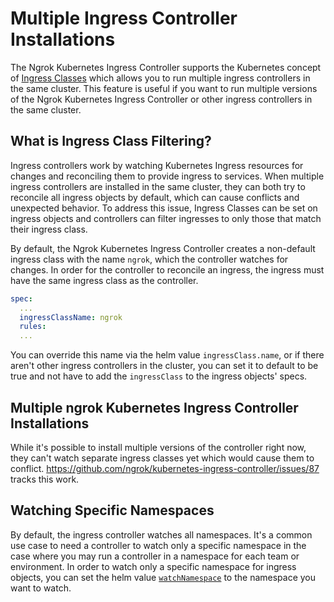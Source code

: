 # Multiple Ingress Controller Installations

The Ngrok Kubernetes Ingress Controller supports the Kubernetes concept of [Ingress Classes](https://kubernetes.io/docs/concepts/services-networking/ingress/) which allows you to run multiple ingress controllers in the same cluster. This feature is useful if you want to run multiple versions of the Ngrok Kubernetes Ingress Controller or other ingress controllers in the same cluster.

## What is Ingress Class Filtering?

Ingress controllers work by watching Kubernetes Ingress resources for changes and reconciling them to provide ingress to services. When multiple ingress controllers are installed in the same cluster, they can both try to reconcile all ingress objects by default, which can cause conflicts and unexpected behavior. To address this issue, Ingress Classes can be set on ingress objects and controllers can filter ingresses to only those that match their ingress class.

By default, the Ngrok Kubernetes Ingress Controller creates a non-default ingress class with the name `ngrok`, which the controller watches for changes. In order for the controller to reconcile an ingress, the ingress must have the same ingress class as the controller.

```yaml
spec:
  ...
  ingressClassName: ngrok
  rules:
  ...
```

You can override this name via the helm value `ingressClass.name`, or if there aren't other ingress controllers in the cluster, you can set it to default to be true and not have to add the `ingressClass` to the ingress objects' specs.

## Multiple ngrok Kubernetes Ingress Controller Installations

While it's possible to install multiple versions of the controller right now, they can't watch separate ingress classes yet which would cause them to conflict. https://github.com/ngrok/kubernetes-ingress-controller/issues/87 tracks this work.

## Watching Specific Namespaces

By default, the ingress controller watches all namespaces. It's a common use case to need a controller to watch only a specific namespace in the case where you may run a controller in a namespace for each team or environment. In order to watch only a specific namespace for ingress objects, you can set the helm value [`watchNamespace`](https://github.com/ngrok/kubernetes-ingress-controller/blob/main/helm/ingress-controller/README.md#controller-parameters) to the namespace you want to watch.
